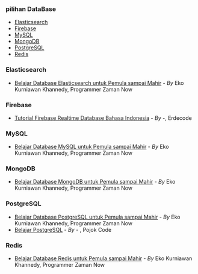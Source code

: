 ### pilihan DataBase

- [Elasticsearch](#Elasticsearch)
- [Firebase](#Firebase)
- [MySQL](#MySQL)
- [MongoDB](#MongoDB)
- [PostgreSQL](#PostgreSQL)
- [Redis](#Redis)

### Elasticsearch

- [Belajar Database Elasticsearch untuk Pemula sampai Mahir](https://youtube.com/playlist?list=PL-CtdCApEFH8s_TV6u0qJqFQH-szZd9Cq&si=gTRY3T9JqaaR2fLK) - _By_ Eko Kurniawan Khannedy, Programmer Zaman Now

### Firebase

- [Tutorial Firebase Realtime Database Bahasa Indonesia](https://youtube.com/playlist?list=PLLhpK5IKtgqkN3vr6NVQlV8U0DKdypdL8&si=Ly9cd28w17feX-lf) - _By_ -, Erdecode

### MySQL

- [Belajar Database MySQL untuk Pemula sampai Mahir](https://youtube.com/playlist?list=PL-CtdCApEFH_P2_2zR6pvDublvpD3fF6W&si=LMoMnrlc86sejbqH) - _By_ Eko Kurniawan Khannedy, Programmer Zaman Now

### MongoDB

- [Belajar Database MongoDB untuk Pemula sampai Mahir](https://youtube.com/playlist?list=PL-CtdCApEFH9yqOlNIN2scvEZE0jBs6RM&si=W8eerLIQd_PcKI80) - _By_ Eko Kurniawan Khannedy, Programmer Zaman Now

### PostgreSQL

- [Belajar Database PostgreSQL untuk Pemula sampai Mahir](https://youtube.com/playlist?list=PL-CtdCApEFH8KU1ewoHnRb78AyQBCtkxd&si=annQxhQoCDQXjaPD) - _By_ Eko Kurniawan Khannedy, Programmer Zaman Now
- [Belajar PostgreSQL](https://youtu.be/3ELZr1x6hXY?si=_7mQhwQlTdV6LWwW) - _By_ - , Pojok Code

### Redis

- [Belajar Database Redis untuk Pemula sampai Mahir](https://youtube.com/playlist?list=PL-CtdCApEFH8dCbx_jnFR2SKqUWAw-HQX&si=8Vnhl_z0yEoHu817) - _By_ Eko Kurniawan Khannedy, Programmer Zaman Now
